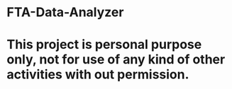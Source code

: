 # FTA-Data-Analyzer

# This project is personal purpose only, not for use of any kind of other activities with out permission.
